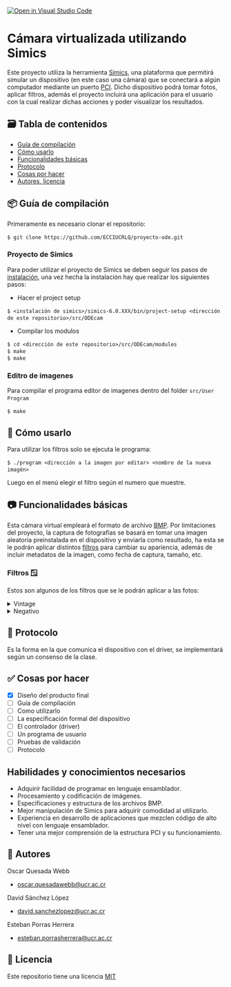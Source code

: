[![Open in Visual Studio Code](https://classroom.github.com/assets/open-in-vscode-c66648af7eb3fe8bc4f294546bfd86ef473780cde1dea487d3c4ff354943c9ae.svg)](https://classroom.github.com/online_ide?assignment_repo_id=7705717&assignment_repo_type=AssignmentRepo)


# Cámara virtualizada utilizando Simics
Este proyecto utiliza la herramienta [Simics](https://www.intel.com/content/www/us/en/developer/articles/tool/simics-simulator.html), una plataforma que permitirá simular un dispositivo (en este caso una cámara) que se conectará a algún computador mediante un puerto [PCI](https://pcisig.com/specifications). Dicho dispositivo podrá tomar fotos, aplicar filtros, además el proyecto incluirá una aplicación para el usuario con la cual realizar dichas acciones y poder visualizar los resultados.


## 🗃️ Tabla de contenidos
- [Guía de compilación](#-guía-de-compilación)
- [Cómo usarlo](#-cómo-usarlo)
- [Funcionalidades básicas](#-funcionalidades-básicas)
- [Protocolo](#-protocolo)
- [Cosas por hacer](#-cosas-por-hacer)
- [Autores, licencia](#-autores)


## 📦 Guía de compilación

Primeramente es necesario clonar el repositorio:  
````
$ git clone https://github.com/ECCIUCRLQ/proyecto-ode.git
````

### Proyecto de Simics
Para poder utilizar el proyecto de Simics se deben seguir los pasos de [instalación](https://github.com/ECCIUCRLQ/proyecto-ode/wiki/Simics#instalaci%C3%B3n), una vez hecha la instalación hay que realizar los siguientes pasos:
* Hacer el project setup
````
$ <instalación de simics>/simics-6.0.XXX/bin/project-setup <dirección de este repositorio>/src/ODEcam 
````
* Compilar los modulos
````
$ cd <dirección de este repositorio>/src/ODEcam/modules
$ make
$ make
````

### Editro de imagenes
Para compilar el programa editor de imagenes dentro del folder `src/User Program`
````
$ make
````

## 🚀 Cómo usarlo

Para utilizar los filtros solo se ejecuta le programa:
````
$ ./program <dirección a la imagen por editar> <nombre de la nueva imagén>
````
Luego en el menú elegir el filtro según el numero que muestre.

## 📷 Funcionalidades básicas

Esta cámara virtual empleará el formato de archivo [BMP](https://github.com/ECCIUCRLQ/proyecto-ode/wiki/Bitmap). Por limitaciones del proyecto, la captura de fotografías se basará en tomar una imagen aleatoria preinstalada en el dispositivo y enviarla como resultado, ha esta se le podrán aplicar distintos [filtros](https://github.com/ECCIUCRLQ/proyecto-ode/wiki/Dispositivo#filtros) para cambiar su apariencia, además de incluir metadatos de la imagen, como fecha de captura, tamaño, etc.

### Filtros 🪟

Estos son algunos de los filtros que  se le podrán aplicar a las fotos:

[normal]: https://github.com/ECCIUCRLQ/proyecto-ode/blob/main/doc/img/imagen_referencia_normal.jpg "Imagen de referencia normal"
[vintage]: https://github.com/ECCIUCRLQ/proyecto-ode/blob/main/doc/img/imagen_referencia_vintage.jpg "Imagen de referencia con filtro vintage"
[negativo]: https://github.com/ECCIUCRLQ/proyecto-ode/blob/main/doc/img/imagen_referencia_negativo.jpg "Imagen de referencia con filtro negativo"

<details>
  <summary>Vintage</summary>
  
| ![alt text][normal] | ![alt text][vintage] |
|:-------------------:|:--------------------:|
  
> Las anteriores imágenes no representan el aspecto final del resultado de los filtros que va a aplicar el dispositivo.
  
  El filtro vintage le da una apariencia antigua a las fotos.
</details>

<details>
  <summary>Negativo</summary>
  
| ![alt text][normal] | ![alt text][negativo] |
|:-------------------:|:---------------------:|
  
> Las anteriores imágenes no representan el aspecto final del resultado de los filtros que va a aplicar el dispositivo.
  
  Con este filtro los blancos son tratados como negros y los negros como blancos.
</details>

## 🧮 Protocolo
Es la forma en la que comunica el dispositivo con el driver, se implementará según un consenso de la clase.
## ✅ Cosas por hacer
- [X] Diseño del producto final
- [ ] Guía de compilación
- [ ] Como utilizarlo
- [ ] La especificación formal del dispositivo
- [ ] El controlador (driver)
- [ ] Un programa de usuario
- [ ] Pruebas de validación 
- [ ] Protocolo

## Habilidades y conocimientos necesarios
- Adquirir facilidad de programar en lenguaje ensamblador.
- Procesamiento y codificación de imágenes.
- Especificaciones y estructura de los archivos BMP.
- Mejor manipulación de Simics para adquirir comodidad al utilizarlo.
- Experiencia en desarrollo de aplicaciones que mezclen código de alto nivel con lenguaje ensamblador.
- Tener una mejor comprensión de la estructura PCI y su funcionamiento.

## 👤 Autores
Oscar Quesada Webb
- oscar.quesadawebb@ucr.ac.cr


David Sánchez López
- david.sanchezlopez@ucr.ac.cr


Esteban Porras Herrera
- esteban.porrasherrera@ucr.ac.cr


## 📝 Licencia
Este repositorio tiene una licencia [MIT](LICENSE)

[1]: https://docs.microsoft.com/en-us/windows/win32/gdi/bitmaps

